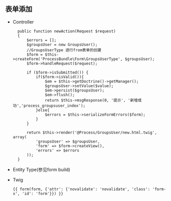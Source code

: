 ## 表单添加

- Controller

        public function newAction(Request $request)
        {
            $errors = [];
            $groupsUser = new GroupsUser();
            //GroupsUserType 进行from表单的创建
            $form = $this->createForm('ProcessBundle\Form\GroupsUserType', $groupsUser);
            $form->handleRequest($request);
    
            if ($form->isSubmitted()) {
                if($form->isValid()){
                    $em = $this->getDoctrine()->getManager();
                    $groupsUser->setValue($value);
                    $em->persist($groupsUser);
                    $em->flush();
                    return $this->msgResponse(0, '提示', '新增成功','process_groupsuser_index');
                }else{
                    $errors = $this->serializeFormErrors($form);
                }
            }
    
            return $this->render('@Process/GroupsUser/new.html.twig', array(
                'groupsUser' => $groupsUser,
                'form' => $form->createView(),
                'errors' => $errors
            ));
        }

- Entity Type(参见form build)

- Twig

      {{ form(form, {'attr': {'novalidate': 'novalidate', 'class': 'form-x', 'id': 'form'}}) }}
